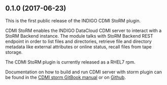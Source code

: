 ## 0.1.0 (2017-06-23)

This is the first public release of the INDIGO CDMI StoRM plugin.

CDMI StoRM enables the INDIGO DataCloud CDMI server to interact with a StoRM Backend instance. 
The module talks with StoRM Backend REST endpoint in order to list files and directories, 
retrieve file and directory metadata like external attributes or online status, recall files 
from tape storage.

The CDMI StoRM plugin is currently released as a RHEL7 rpm.

Documentation on how to build and run CDMI server with storm plugin can be found 
in the [CDMI storm GitBook manual][gitbook-manual] or on [Github][github-doc].

[gitbook-manual]: https://www.gitbook.com/book/indigo-dc/cdmi-storm/details
[github-doc]: https://github.com/italiangrid/cdmi-storm/blob/master/SUMMARY.md

